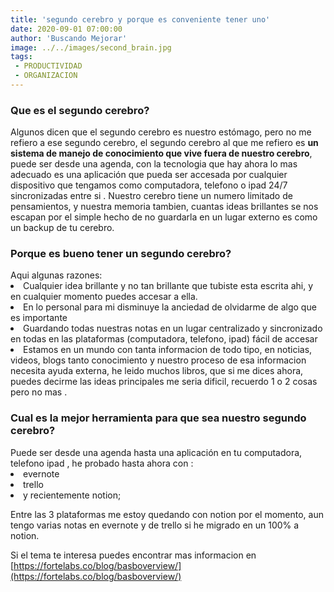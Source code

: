 ```yaml
---
title: 'segundo cerebro y porque es conveniente tener uno'
date: 2020-09-01 07:00:00
author: 'Buscando Mejorar'
image: ../../images/second_brain.jpg
tags:
 - PRODUCTIVIDAD
 - ORGANIZACION
---
```


<H3>Que es el segundo cerebro?</H3>

Algunos dicen que el segundo cerebro es nuestro estómago, pero no me refiero a ese segundo cerebro, el segundo cerebro al que me refiero es <b>un sistema de manejo de conocimiento que vive fuera de nuestro cerebro</b>, puede ser desde una agenda, con la tecnologia que hay ahora lo mas adecuado es una aplicación que pueda ser accesada por cualquier dispositivo que tengamos como computadora, telefono o ipad 24/7 sincronizadas entre si .
Nuestro cerebro tiene un numero limitado de pensamientos, y nuestra memoria tambien, cuantas ideas brillantes se nos escapan por el simple hecho de no guardarla en un lugar externo es como un backup de tu cerebro.

<H3>Porque es bueno tener un segundo cerebro? </h3>
Aqui algunas razones:
<li>Cualquier idea brillante y no tan brillante que tubiste esta escrita ahi, y en cualquier momento puedes accesar a ella.</li>
<li>En lo personal para mi disminuye la anciedad de olvidarme de algo que es importante </li>
<li>Guardando todas nuestras notas en un lugar centralizado y sincronizado en todas en las plataformas (computadora, telefono, ipad) fácil de accesar</li>
<li>Estamos en un mundo con tanta informacion de todo tipo, en noticias, videos, blogs tanto conocimiento y nuestro proceso de esa informacion necesita ayuda externa, he leido muchos libros, que si me dices ahora, puedes decirme las ideas principales me seria dificil, recuerdo 1 o 2 cosas pero no mas .</li>

<h3>Cual es la mejor herramienta para que sea nuestro segundo cerebro?</h3>
Puede ser desde una agenda hasta una aplicación en tu computadora, telefono ipad , he probado hasta ahora con :
<li> evernote 
<li> trello 
<li>y recientemente notion; 

Entre las 3 plataformas me estoy quedando con notion por el momento, aun tengo varias notas en evernote y de trello si he migrado en un 100% a notion.

Si el tema te interesa puedes encontrar mas informacion en [https://fortelabs.co/blog/basboverview/](https://fortelabs.co/blog/basboverview/)
